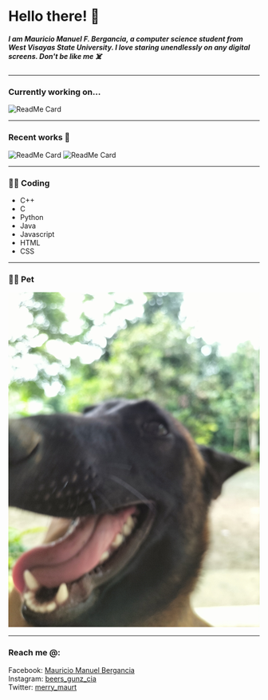 # **Hello there!** 👋



##### I am Mauricio Manuel F. Bergancia, a computer science student from West Visayas State University. I love staring unendlessly on any digital screens. __Don't be like me__ ☠️
________________________________________________________________________________________


### Currently working on...

![ReadMe Card](https://github-readme-stats.vercel.app/api/pin/?username=Mauricio1408&repo=Intro-to-Artificial-Intelligence)  
____________________________________________________________________________________________


### Recent works 🥳

![ReadMe Card](https://github-readme-stats.vercel.app/api/pin/?username=Mauricio1408&repo=CCS-221)     ![ReadMe Card](https://github-readme-stats.vercel.app/api/pin/?username=Mauricio1408&repo=CC-203)

-----------------------------------------------------------------------------------------------
### 🧑‍💻 Coding
- C++
- C
- Python
- Java
- Javascript
- HTML
- CSS

___________________________________________________________________________________________



### :service_dog: Pet

![Image of my dog at home 3](<Bingo's pic.jpg>)

___________________________________________________________________________________________

### Reach me @:

Facebook: [Mauricio Manuel Bergancia](https://web.facebook.com/mau.bergancia.7/)<br>
Instagram: [beers_gunz_cia](https://web.facebook.com/mau.bergancia.7/)<br>
Twitter: [merry_maurt](https://web.facebook.com/mau.bergancia.7/)<br>




